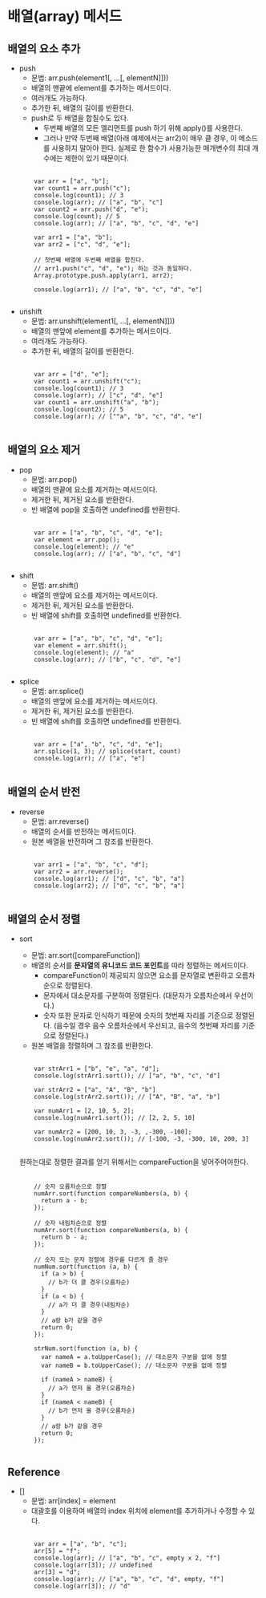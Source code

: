 # 배열(array) 메서드
## 배열의 요소 추가
* push
  * 문법: arr.push(element1[, ...[, elementN]]))  
  * 배열의 맨끝에 element를 추가하는 메서드이다.
  * 여러개도 가능하다.
  * 추가한 뒤, 배열의 길이를 반환한다.  
  * push로 두 배열을 합칠수도 있다.
    * 두번째 배열의 모든 엘리먼트를 push 하기 위해 apply()를 사용한다.
    * 그러나 만약 두번째 배열(아래 예제에서는 arr2)이 매우 클 경우, 이 메소드를 사용하지 말아야 한다. 실제로 한 함수가 사용가능한 매개변수의 최대 개수에는 제한이 있기 때문이다.
  <pre>
    <code>
      var arr = ["a", "b"];
      var count1 = arr.push("c");
      console.log(count1); // 3
      console.log(arr); // ["a", "b", "c"]
      var count2 = arr.push("d", "e");
      console.log(count); // 5
      console.log(arr); // ["a", "b", "c", "d", "e"]

      var arr1 = ["a", "b"];
      var arr2 = ["c", "d", "e"];

      // 첫번째 배열에 두번째 배열을 합친다.
      // arr1.push("c", "d", "e"); 하는 것과 동일하다.
      Array.prototype.push.apply(arr1, arr2);

      console.log(arr1); // ["a", "b", "c", "d", "e"]
    </code>
  </pre>
* unshift
  * 문법: arr.unshift(element1[, ...[, elementN]]))  
  * 배열의 맨앞에 element를 추가하는 메서드이다.
  * 여러개도 가능하다.
  * 추가한 뒤, 배열의 길이를 반환한다.  
  <pre>
    <code>
      var arr = ["d", "e"];
      var count1 = arr.unshift("c");
      console.log(count1); // 3
      console.log(arr); // ["c", "d", "e"]
      var count1 = arr.unshift("a", "b");
      console.log(count2); // 5
      console.log(arr); // [""a", "b", "c", "d", "e"]
    </code>
  </pre>

## 배열의 요소 제거
* pop 
  * 문법: arr.pop()  
  * 배열의 맨끝에 요소를 제거하는 메서드이다.
  * 제거한 뒤, 제거된 요소를 반환한다.  
  * 빈 배열에 pop을 호출하면 undefined를 반환한다. 
  <pre>
    <code>
      var arr = ["a", "b", "c", "d", "e"];
      var element = arr.pop();
      console.log(element); // "e"
      console.log(arr); // ["a", "b", "c", "d"]
    </code>
  </pre>
* shift
  * 문법: arr.shift()  
  * 배열의 맨앞에 요소를 제거하는 메서드이다.
  * 제거한 뒤, 제거된 요소를 반환한다. 
  * 빈 배열에 shift를 호출하면 undefined를 반환한다.   
  <pre>
    <code>
      var arr = ["a", "b", "c", "d", "e"];
      var element = arr.shift();
      console.log(element); // "a"
      console.log(arr); // ["b", "c", "d", "e"]
    </code>
  </pre>
* splice
  * 문법: arr.splice()  
  * 배열의 맨앞에 요소를 제거하는 메서드이다.
  * 제거한 뒤, 제거된 요소를 반환한다. 
  * 빈 배열에 shift를 호출하면 undefined를 반환한다.   
  <pre>
    <code>
      var arr = ["a", "b", "c", "d", "e"];
      arr.splice(1, 3); // splice(start, count)
      console.log(arr); // ["a", "e"]
    </code>
  </pre>

## 배열의 순서 반전
* reverse 
  * 문법: arr.reverse()  
  * 배열의 순서를 반전하는 메서드이다.
  * 원본 배열을 반전하며 그 참조를 반환한다.
  <pre>
    <code>
      var arr1 = ["a", "b", "c", "d"];
      var arr2 = arr.reverse();
      console.log(arr1); // ["d", "c", "b", "a"]
      console.log(arr2); // ["d", "c", "b", "a"]
    </code>
  </pre>

## 배열의 순서 정렬
* sort 
  * 문법: arr.sort([compareFunction])  
  * 배열의 순서를 **문자열의 유니코드 코드 포인트**를 따라 정렬하는 메서드이다.
    * compareFunction이 제공되지 않으면 요소를 문자열로 변환하고 오름차순으로 정렬된다.
    * 문자에서 대소문자를 구분하여 정렬된다. (대문자가 오름차순에서 우선이다.)
    * 숫자 또한 문자로 인식하기 때문에 숫자의 첫번째 자리를 기준으로 정렬된다. (음수일 경우 음수 오름차순에서 우선되고, 음수의 첫번째 자리를 기준으로 정렬된다.)
  * 원본 배열을 정렬하며 그 참조를 반환한다.
  <pre>
    <code>
      var strArr1 = ["b", "e", "a", "d"];
      console.log(strArr1.sort()); // ["a", "b", "c", "d"]

      var strArr2 = ["a", "A", "B", "b"]
      console.log(strArr2.sort()); // ["A", "B", "a", "b"]

      var numArr1 = [2, 10, 5, 2];
      console.log(numArr1.sort()); // [2, 2, 5, 10]

      var numArr2 = [200, 10, 3, -3, ,-300, -100];
      console.log(numArr2.sort()); // [-100, -3, -300, 10, 200, 3]
    </code>
  </pre>

  원하는대로 정렬한 결과를 얻기 위해서는 compareFuction을 넣어주어야한다.
  <pre>
    <code>
      // 숫자 오름차순으로 정렬
      numArr.sort(function compareNumbers(a, b) {
        return a - b;
      });

      // 숫자 내림차순으로 정렬
      numArr.sort(function compareNumbers(a, b) {
        return b - a;
      });

      // 숫자 또는 문자 정렬에 경우를 다르게 줄 경우
      numNum.sort(function (a, b) {
        if (a > b) {
          // b가 더 클 경우(오름차순)
        }
        if (a < b) {
          // a가 더 클 경우(내림차순)
        }
        // a랑 b가 같을 경우
        return 0;
      });

      strNum.sort(function (a, b) {
        var nameA = a.toUpperCase(); // 대소문자 구분을 없애 정렬
        var nameB = b.toUpperCase(); // 대소문자 구분을 없애 정렬

        if (nameA > nameB) {
          // a가 먼저 올 경우(오름차순)
        }
        if (nameA < nameB) {
          // b가 먼저 올 경우(오름차순)
        }
        // a랑 b가 같을 경우
        return 0;
      });
    </code>
  </pre>

## Reference
* []
  * 문법: arr[index] = element  
  * 대괄호를 이용하여 배열의 index 위치에 element를 추가하거나 수정할 수 있다.  
  <pre>
    <code>
      var arr = ["a", "b", "c"];
      arr[5] = "f";
      console.log(arr); // ["a", "b", "c", empty x 2, "f"]
      console.log(arr[3]); // undefined
      arr[3] = "d";
      console.log(arr); // ["a", "b", "c", "d", empty, "f"]
      console.log(arr[3]); // "d"
    </code>
  </pre>